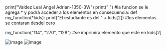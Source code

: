 print("Valdez Leal Angel Adrian-1350-3W")
print(" ")
#la funcion se le agrega * y podrá acceder a los elementos en consecuencia:
def my_function(*kids):
    print("El estudiante es del:" + kids[2]) #los elementos se contaran desdel cero

my_function("114", "270", "128") #se imprimira elemento que este en kids[2]

![image](https://github.com/user-attachments/assets/cefc4aa5-e1b2-4a85-be45-ab8068b1f1ff)
![image](https://github.com/user-attachments/assets/52533f6b-41d6-4b25-a4b4-9dbd5416d037)

